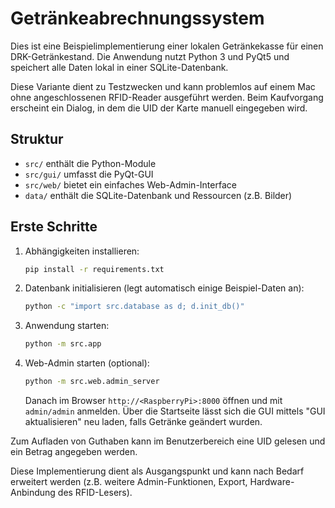 # Getränkeabrechnungssystem

Dies ist eine Beispielimplementierung einer lokalen Getränkekasse für einen DRK-Getränkestand.
Die Anwendung nutzt Python 3 und PyQt5 und speichert alle Daten lokal in einer SQLite-Datenbank.

Diese Variante dient zu Testzwecken und kann problemlos auf einem Mac ohne angeschlossenen RFID-Reader ausgeführt werden.
Beim Kaufvorgang erscheint ein Dialog, in dem die UID der Karte manuell eingegeben wird.

## Struktur

- `src/` enthält die Python-Module
- `src/gui/` umfasst die PyQt-GUI
- `src/web/` bietet ein einfaches Web-Admin-Interface
- `data/` enthält die SQLite-Datenbank und Ressourcen (z.B. Bilder)

## Erste Schritte

1. Abhängigkeiten installieren:
   ```bash
   pip install -r requirements.txt
   ```
2. Datenbank initialisieren (legt automatisch einige Beispiel-Daten an):
   ```bash
   python -c "import src.database as d; d.init_db()"
   ```
3. Anwendung starten:
   ```bash
   python -m src.app
   ```
4. Web-Admin starten (optional):
   ```bash
   python -m src.web.admin_server
   ```
   Danach im Browser `http://<RaspberryPi>:8000` öffnen und mit `admin/admin` anmelden.
   Über die Startseite lässt sich die GUI mittels "GUI aktualisieren" neu laden, falls Getränke geändert wurden.

Zum Aufladen von Guthaben kann im Benutzerbereich eine UID gelesen und ein Betrag angegeben werden.

Diese Implementierung dient als Ausgangspunkt und kann nach Bedarf erweitert werden (z.B. weitere Admin-Funktionen, Export, Hardware-Anbindung des RFID-Lesers).

